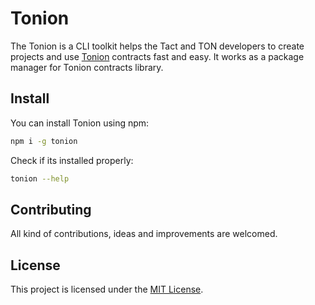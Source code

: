# Tonion

The Tonion is a CLI toolkit helps the Tact and TON developers to create projects and use [Tonion](https://github.com/ton-ion/tonion-contracts) contracts fast and easy. It works as a package manager for Tonion contracts library.


## Install

You can install Tonion using npm:

```sh
npm i -g tonion
```

Check if its installed properly:

```sh
tonion --help
```

## Contributing

All kind of contributions, ideas and improvements are welcomed.

## License

This project is licensed under the [MIT License](./LICENSE).
